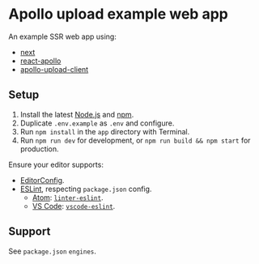 # Apollo upload example web app

An example SSR web app using:

* [next](https://npm.im/next)
* [react-apollo](https://npm.im/react-apollo)
* [apollo-upload-client](https://npm.im/apollo-upload-client)

## Setup

1.  Install the latest [Node.js](https://nodejs.org) and [npm](https://npmjs.com).
2.  Duplicate `.env.example` as `.env` and configure.
3.  Run `npm install` in the `app` directory with Terminal.
4.  Run `npm run dev` for development, or `npm run build && npm start` for production.

Ensure your editor supports:

* [EditorConfig](http://editorconfig.org).
* [ESLint](http://eslint.org), respecting `package.json` config.
  * [Atom](https://atom.io): [`linter-eslint`](https://atom.io/packages/linter-eslint).
  * [VS Code](https://code.visualstudio.com): [`vscode-eslint`](https://marketplace.visualstudio.com/items?itemName=dbaeumer.vscode-eslint).

## Support

See `package.json` `engines`.

